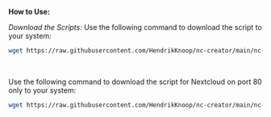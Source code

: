 **How to Use:**

*Download the Scripts:*
Use the following command to download the script to your system:
```bash
wget https://raw.githubusercontent.com/HendrikKnoop/nc-creator/main/nc-creator.sh
```
<br>

Use the following command to download the script for Nextcloud on port 80 only to your system:
```bash
wget https://raw.githubusercontent.com/HendrikKnoop/nc-creator/main/nc-creator-port80.sh
```
